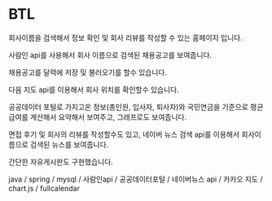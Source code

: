 # BTL
회사이름을 검색해서 정보 확인 및 회사 리뷰를 작성할 수 있는 홈페이지 입니다.

사람인 api를 사용해서 회사 이름으로 검색된 채용공고를 보여줍니다.

채용공고를 달력에 저장 및 불러오기를 할수 있습니다.

다음 지도 api를 이용해서 회사 위치를 확인할수 있습니다.

공공데이터 포털로 가지고온 정보(총인원, 입사자, 퇴사자)와 국민연금을 기준으로 평균 급여를 계산해서 요약해서 보여주고, 그래프로도 보여줍니다.

면접 후기 및 회사의 리뷰를 작성할수도 있고, 네이버 뉴스 검색 api를 이용해서 회사이름으로 검색된 뉴스를 보여줍니다.

간단한 자유게시판도 구현했습니다.

java / spring / mysql / 사람인api / 공공데이터포털 / 네이버뉴스 api / 카카오 지도 / chart.js / fullcalendar
